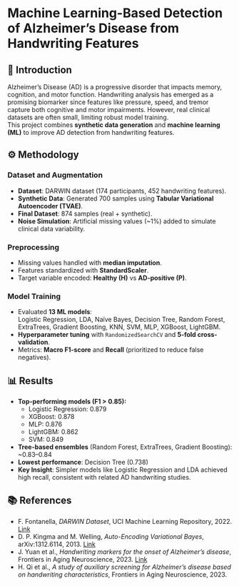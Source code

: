 # Machine Learning-Based Detection of Alzheimer’s Disease from Handwriting Features  

## 📌 Introduction  
Alzheimer’s Disease (AD) is a progressive disorder that impacts memory, cognition, and motor function. Handwriting analysis has emerged as a promising biomarker since features like pressure, speed, and tremor capture both cognitive and motor impairments. However, real clinical datasets are often small, limiting robust model training.  
This project combines **synthetic data generation** and **machine learning (ML)** to improve AD detection from handwriting features.  

## ⚙️ Methodology  
### Dataset and Augmentation  
- **Dataset**: DARWIN dataset (174 participants, 452 handwriting features).  
- **Synthetic Data**: Generated 700 samples using **Tabular Variational Autoencoder (TVAE)**.  
- **Final Dataset**: 874 samples (real + synthetic).  
- **Noise Simulation**: Artificial missing values (~1%) added to simulate clinical data variability.  

### Preprocessing  
- Missing values handled with **median imputation**.  
- Features standardized with **StandardScaler**.  
- Target variable encoded: **Healthy (H)** vs **AD-positive (P)**.  

### Model Training  
- Evaluated **13 ML models**:  
  Logistic Regression, LDA, Naïve Bayes, Decision Tree, Random Forest, ExtraTrees, Gradient Boosting, KNN, SVM, MLP, XGBoost, LightGBM.  
- **Hyperparameter tuning** with `RandomizedSearchCV` and **5-fold cross-validation**.  
- Metrics: **Macro F1-score** and **Recall** (prioritized to reduce false negatives).  

## 📊 Results  
- **Top-performing models (F1 > 0.85):**  
  - Logistic Regression: 0.879  
  - XGBoost: 0.878  
  - MLP: 0.876  
  - LightGBM: 0.862  
  - SVM: 0.849  
- **Tree-based ensembles** (Random Forest, ExtraTrees, Gradient Boosting): ~0.83–0.84  
- **Lowest performance**: Decision Tree (0.738)  
- **Key Insight**: Simpler models like Logistic Regression and LDA achieved high recall, consistent with related AD handwriting studies.  

## 📚 References  
- F. Fontanella, *DARWIN Dataset*, UCI Machine Learning Repository, 2022. [Link](https://archive.ics.uci.edu/dataset/732/darwin)  
- D. P. Kingma and M. Welling, *Auto-Encoding Variational Bayes*, arXiv:1312.6114, 2013. [Link](https://arxiv.org/abs/1312.6114)  
- J. Yuan et al., *Handwriting markers for the onset of Alzheimer’s disease*, Frontiers in Aging Neuroscience, 2023. [Link](https://www.frontiersin.org/articles/10.3389/fnagi.2023.1117250/full)  
- H. Qi et al., *A study of auxiliary screening for Alzheimer’s disease based on handwriting characteristics*, Frontiers in Aging Neuroscience, 2023.  

